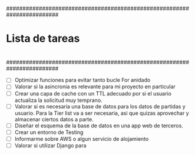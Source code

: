 ########################################################################
#                                                                      #
#                           Lista de tareas                            #
#                                                                      #
########################################################################


- [ ] Optimizar funciones para evitar tanto bucle For anidado
- [ ] Valorar si la asincronia es relevante para mi proyecto en particular
- [ ] Crear una capa de cache con un TTL adecuado por si el usuario actualiza la solicitud muy temprano.
- [ ] Valorar si es necesaria una base de datos para los datos de partidas y usuario. Para la Tier list va a ser necesaria, asi que quizas aprovechar y almacenar ciertos datos a parte.
- [ ] Diseñar el esquema de la base de datos en una app web de terceros.
- [ ] Crear un entorno de Testing
- [ ] Informarme sobre AWS o algun servicio de alojamiento
- [ ] Valorar si utilizar Django para 
